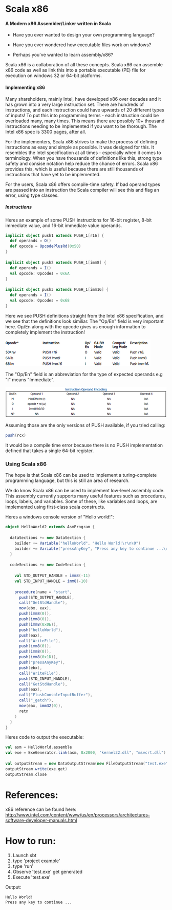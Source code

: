 Scala x86
========
#### A Modern x86 Assembler/Linker written in Scala

* Have you ever wanted to design your own programming language?

* Have you ever wondered how executable files work on windows?

* Perhaps you've wanted to learn assembly/x86?

Scala x86 is a collaboration of all these concepts.  Scala x86 can assemble x86 code as well as link this into a portable executable (PE) file for execution on windows 32 or 64-bit platforms.  


#### Implementing x86

Many shareholders, mainly Intel, have developed x86 over decades and it has grown into a very large instruction set.  There are hundreds of instructions, and each instruction could have upwards of 20 different types of inputs!  To put this into programming terms - each instruction could be overloaded many, many times.  This means there are possibly 10+ thousand instructions needing to be implemented if you want to be thorough.  The Intel x86 spec is 3300 pages, after all.

For the implementers, Scala x86 strives to make the process of defining instructions as easy and simple as possible.  It was designed for this.  It resembles the Intel specification at all times - especially when it comes to terminology.  When you have thousands of definitions like this, strong type safety and consise notation help reduce the chance of errors.  Scala x86 provides this, which is useful because there are still thousands of instructions that have yet to be implemented.

For the users, Scala x86 offers compile-time safety.  If bad operand types are passed into an instruction the Scala compiler will see this and flag an error, using type classes. 

##### Instructions

Heres an example of some PUSH instructions for 16-bit register, 8-bit immediate value, and 16-bit immediate value operands.

```scala
implicit object push1 extends PUSH_1[r16] {
  def operands = O()
  def opcode = OpcodePlusRd(0x50)
}
  
implicit object push2 extends PUSH_1[imm8] {
  def operands = I()
  val opcode: Opcodes = 0x6A
}
  
implicit object push3 extends PUSH_1[imm16] {
  def operands = I()
  val opcode: Opcodes = 0x68
}
```

Here we see PUSH definitions straight from the Intel x86 specification, and we see that the definitions look similiar. The "Op/En" field is very important here. Op/En along with the opcode gives us enough information to completely implement the instruction!

![Alt text](/example/push.png "PUSH examples")

The "Op/En" field is an abbreviation for the type of expected operands e.g "I" means "Immediate".

![Alt text](/example/pushOpEncoding.png "PUSH examples")


Assuming those are the only versions of PUSH available, if you tried calling:

```scala
push(rcx)
```

It would be a compile time error because there is no PUSH implementation defined that takes a single 64-bit register.

### Using Scala x86

The hope is that Scala x86 can be used to implement a turing-complete programming language, but this is still an area of research.

We do know Scala x86 can be used to implement low-level assembly code. This assembly currently supports many useful  features such as procedures, loops, labels, and variables.  Some of these, like variables and loops, are implemented using first-class scala constructs.

Heres a windows console version of "Hello world!":

```scala
object HelloWorld2 extends AsmProgram {
  
  dataSections += new DataSection {
    builder += Variable("helloWorld", "Hello World!\r\n\0")
    builder += Variable("pressAnyKey", "Press any key to continue ...\r\n\0")
  }

  codeSections += new CodeSection {
    
    val STD_OUTPUT_HANDLE = imm8(-11)
    val STD_INPUT_HANDLE = imm8(-10)

    procedure(name = "start",
      push(STD_OUTPUT_HANDLE),
      call("GetStdHandle"),
      mov(ebx, eax),
      push(imm8(0)),
      push(imm8(0)),
      push(imm8(0x0E)),
      push("helloWorld"),
      push(eax),
      call("WriteFile"),
      push(imm8(0)),
      push(imm8(0)),
      push(imm8(0x1D)),
      push("pressAnyKey"),
      push(ebx),
      call("WriteFile"),
      push(STD_INPUT_HANDLE),
      call("GetStdHandle"),
      push(eax),
      call("FlushConsoleInputBuffer"),
      call("_getch"),
      mov(eax, imm32(0)),
      retn
    )
  }
}
```

Heres code to output the executable:

```scala
val asm = HelloWorld.assemble
val exe = ExeGenerator.link(asm, 0x2000, "kernel32.dll", "msvcrt.dll")

val outputStream = new DataOutputStream(new FileOutputStream("test.exe"));
outputStream.write(exe.get)
outputStream.close
```

References:
========

x86 reference can be found here: http://www.intel.com/content/www/us/en/processors/architectures-software-developer-manuals.html

How to run:
========

1. Launch sbt
2. type 'project example'
3. type 'run'
4. Observe 'test.exe' get generated
5. Execute 'test.exe'

Output:
```
Hello World!
Press any key to continue ...
```
